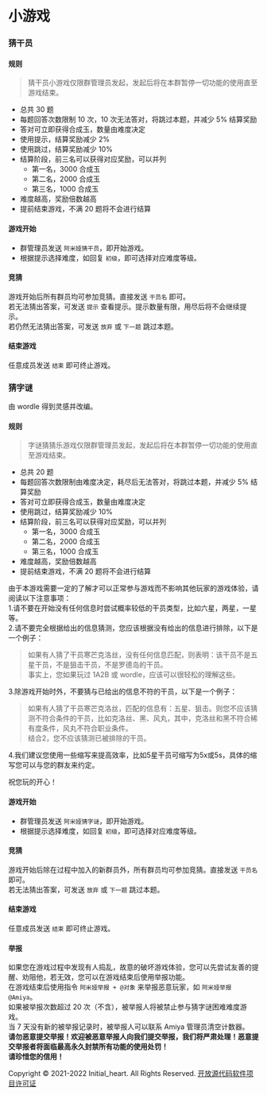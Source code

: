 # 小游戏

### 猜干员

#### 规则


> 猜干员小游戏仅限群管理员发起，发起后将在本群暂停一切功能的使用直至游戏结束。

- 总共 30 题
- 每题回答次数限制 10 次，10 次无法答对，将跳过本题，并减少 5% 结算奖励
- 答对可立即获得合成玉，数量由难度决定
- 使用提示，结算奖励减少 2%
- 使用跳过，结算奖励减少 10%
- 结算阶段，前三名可以获得对应奖励，可以并列
    - 第一名，3000 合成玉
    - 第二名，2000 合成玉
    - 第三名，1000 合成玉
- 难度越高，奖励倍数越高
- 提前结束游戏，不满 20 题将不会进行结算

#### 游戏开始

- 群管理员发送 `阿米娅猜干员`，即开始游戏。
- 根据提示选择难度，如回复 `初级`，即可选择对应难度等级。

#### 竞猜

游戏开始后所有群员均可参加竞猜。直接发送 `干员名` 即可。<br>
若无法猜出答案，可发送 `提示` 查看提示。提示数量有限，用尽后将不会继续提示。<br>
若仍然无法猜出答案，可发送 `放弃` 或 `下一题` 跳过本题。

#### 结束游戏

任意成员发送 `结束` 即可终止游戏。

     
### 猜字谜

由 wordle 得到灵感并改编。

#### 规则


> 字谜猜猜乐游戏仅限群管理员发起，发起后将在本群暂停一切功能的使用直至游戏结束。

- 总共 20 题
- 每题回答次数限制由难度决定，耗尽后无法答对，将跳过本题，并减少 5% 结算奖励
- 答对可立即获得合成玉，数量由难度决定
- 使用跳过，结算奖励减少 10%
- 结算阶段，前三名可以获得对应奖励，可以并列
    - 第一名，3000 合成玉
    - 第二名，2000 合成玉
    - 第三名，1000 合成玉
- 难度越高，奖励倍数越高
- 提前结束游戏，不满 20 题将不会进行结算

由于本游戏需要一定的了解才可以正常参与游戏而不影响其他玩家的游戏体验，请阅读以下注意事项：   
1.请不要在开始没有任何信息时尝试概率较低的干员类型，比如六星，两星，一星等。   
2.请不要完全根据给出的信息猜测，您应该根据没有给出的信息进行排除，以下是一个例子：   

> 如果有人猜了干员寒芒克洛丝，没有任何信息匹配，则表明：该干员不是五星干员，不是狙击干员，不是罗德岛的干员。   
> 事实上，您如果玩过 1A2B 或 wordle，应该可以很轻松的理解这些。   

3.除游戏开始时外，不要猜与已给出的信息不符的干员，以下是一个例子：   

> 如果有人猜了干员寒芒克洛丝，匹配的信息有：五星、狙击。则您不应该猜测不符合条件的干员，比如克洛丝、黑、风丸，其中，克洛丝和黑不符合稀有度条件，风丸不符合职业条件。   
> 结合2，您不应该猜测已被排除的干员。   

4.我们建议您使用一些缩写来提高效率，比如5星干员可缩写为5x或5s，具体的缩写您可以与您的群友来约定。    

祝您玩的开心！

#### 游戏开始

- 群管理员发送 `阿米娅猜字谜`，即开始游戏。
- 根据提示选择难度，如回复 `初级`，即可选择对应难度等级。

#### 竞猜

游戏开始后除在过程中加入的新群员外，所有群员均可参加竞猜。直接发送 `干员名` 即可。<br>
若无法猜出答案，可发送 `放弃` 或 `下一题` 跳过本题。

#### 结束游戏

任意成员发送 `结束` 即可终止游戏。

#### 举报

如果您在游戏过程中发现有人捣乱，故意的破坏游戏体验，您可以先尝试友善的提醒、劝阻他，若无效，您可以在游戏结束后使用举报功能。    
在游戏结束后使用指令 `阿米娅举报 + @对象` 来举报恶意玩家，如 `阿米娅举报@Amiya`。    
如果被举报次数超过 20 次（不含），被举报人将被禁止参与猜字谜困难难度游戏。    
当 7 天没有新的被举报记录时，被举报人可以联系 Amiya 管理员清空计数器。   
**请勿恶意提交举报！欢迎被恶意举报人向我们提交举报，我们将严肃处理！恶意提交举报者将面临最高永久封禁所有功能的使用处罚！**   
**请珍惜您的信用！**



Copyright © 2021-2022 Initial_heart. All Rights Reserved. [开放源代码软件项目许可证](https://initoslc.amiya.cn/)
